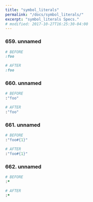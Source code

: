 ```yaml
---
title: "symbol_literals"
permalink: "/docs/symbol_literals/"
excerpt: "symbol_literals Specs."
# modified: 2017-10-27T16:25:30-04:00
---
```

### 659. unnamed
```ruby
# BEFORE
:foo
```
```ruby
# AFTER
:foo
```
### 660. unnamed
```ruby
# BEFORE
:"foo"
```
```ruby
# AFTER
:"foo"
```
### 661. unnamed
```ruby
# BEFORE
:"foo#{1}"
```
```ruby
# AFTER
:"foo#{1}"
```
### 662. unnamed
```ruby
# BEFORE
:*
```
```ruby
# AFTER
:*
```

